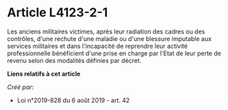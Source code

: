 # Article L4123-2-1

Les anciens militaires victimes, après leur radiation des cadres ou des contrôles, d'une rechute d'une maladie ou d'une
blessure imputable aux services militaires et dans l'incapacité de reprendre leur activité professionnelle bénéficient d'une
prise en charge par l'Etat de leur perte de revenu selon des modalités définies par décret.

**Liens relatifs à cet article**

_Créé par_:

  - Loi n°2019-828 du 6 août 2019 - art. 42
